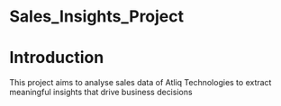 # Sales_Insights_Project

# Introduction

This project aims to analyse sales data of Atliq Technologies to extract meaningful insights that drive business decisions
